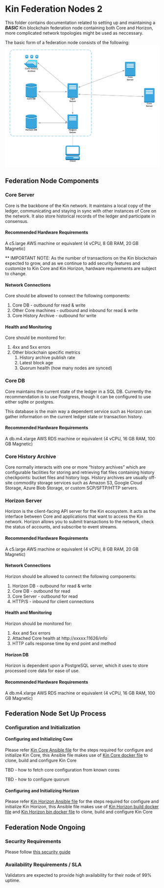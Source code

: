 # Kin Federation Nodes 2

This folder contains documentation related to setting up and maintaining a ***BASIC*** Kin blockchain federation node containing both Core and Horizon, more complicated network topologies might be used as neccessary.

The basic form of a federation node consists of the following:
![Kin Federation Node](Kin-node-diagram.png)

## Federation Node Components

### Core Server 

Core is the backbone of the Kin network. It maintains a local copy of the ledger, communicating and staying in sync with other instances of Core on the network. It also store historical records of the ledger and participate in consensus.

#### Recommended Hardware Requirements

A c5.large AWS machine or equivalent (4 vCPU, 8 GB RAM, 20 GB Magnetic)

** IMPORTANT NOTE: As the number of transactions on the Kin blockchain expected to grow, and as we continue to add security features and customize to Kin Core and Kin Horizon, hardware requirements are subject to change.

#### Network Connections

Core should be allowed to connect the following components:
1. Core DB - outbound for read & write
1. Other Core machines - outbound and inbound for read & write
1. Core History Archive - outbound for write

#### Health and Monitoring

Core should be monitored for:
1. 4xx and 5xx errors
1. Other blockchain specific metrics
    1. History archive publish rate
    1. Latest block age
    1. Quorum health (how many nodes are synced)


### Core DB

Core maintains the current state of the ledger in a SQL DB. Currently the recommendation is to use Postgress, though it can be configured to use either sqlite or postgres.

This database is the main way a dependent service such as Horizon can gather information on the current ledger state or transaction history.

#### Recommended Hardware Requirements

A db.m4.xlarge AWS RDS machine or equivalent (4 vCPU, 16 GB RAM, 100 GB Magnetic)

### Core History Archive

Core normally interacts with one or more “history archives” which are configurable facilities for storing and retrieving flat files containing history checkpoints: bucket files and history logs. History archives are usually off-site commodity storage services such as Amazon S3, Google Cloud Storage, Azure Blob Storage, or custom SCP/SFTP/HTTP servers.


### Horizon Server

Horizon is the client-facing API server for the Kin ecosystem. It acts as the interface between Core and applications that want to access the Kin network. Horizon allows you to submit transactions to the network, check the status of accounts, and subscribe to event streams.

#### Recommended Hardware Requirements

A c5.large AWS machine or equivalent (4 vCPU, 8 GB RAM, 20 GB Magnetic)

#### Network Connections

Horizon should be allowed to connect the following components:
1. Horizon DB - outbound for read & write
1. Core DB - outbound for read
1. Core Server - outbound for read
1. HTTP/S - inbound for client connections

#### Health and Monitoring

Horizon should be monitored for:
1. 4xx and 5xx errors
1. Attached Core health at http://xxxxx:11626/info
1. HTTP calls response time by end point and method

#### Horizon DB

Horizon is dependent upon a PostgreSQL server, which it uses to store processed core data for ease of use.

#### Recommended Hardware Requirements

A db.m4.xlarge AWS RDS machine or equivalent (4 vCPU, 16 GB RAM, 100 GB Magnetic)


## Federation Node Set Up Process

### Configuration and Initialization

#### Configuring and Initializing Core

Please refer [Kin Core Ansible file](../deploy/ansible/playbooks/roles/stellar-core/tasks/main.yml) for the steps required for configure and initialize Kin Core, this Ansible file makes use of [Kin Core docker file](../images/dockerfiles/Dockerfile.stellar-core) to clone, build and configure Kin Core

TBD - how to fetch core configuration from known cores

TBD - how to configure quorum

#### Configuring and Initializing Horizon

Please refer [Kin Horizon Ansible file](../deploy/ansible/playbooks/roles/horizon-start/tasks/main.yml) for the steps required for configure and initialize Kin Horizon, this Ansible file makes use of [Kin Horizon build docker file](../images/dockerfiles/Dockerfile.horizon-build) and [Kin Horizon bin docker file](../images/dockerfiles/Dockerfile.horizon-bin) to clone, build and configure Kin Core


## Federation Node Ongoing

### Security Requirements

Please follow [this security guide](../SECURITY.md)

### Availability Requirements / SLA

Validators are expected to provide high availability for their node of 99% uptime.